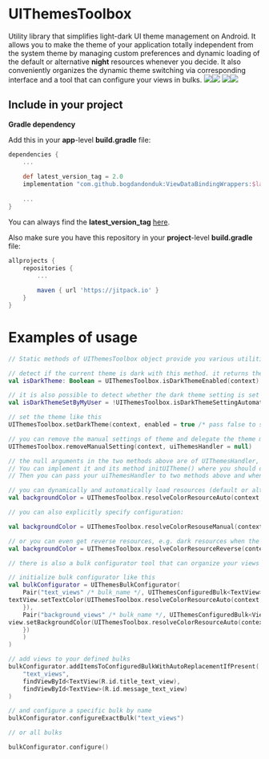 # UIThemesToolbox

  Utility library that simplifies light-dark UI theme management on Android. It allows you to make the theme of your application totally independent from the system theme by managing custom preferences and dynamic loading of the default or alternative **night** resources whenever you decide. It also conveniently organizes the dynamic theme switching via corresponding interface and a tool that can configure your views in bulks.
  ![](https://github.com/bogdandonduk/UIThemesToolbox/blob/master/device-2021-09-13-001700.png)![](https://github.com/bogdandonduk/UIThemesToolbox/blob/master/device-2021-09-13-133728.png)
![](https://github.com/bogdandonduk/UIThemesToolbox/blob/master/PicsArt_09-13-01.32.32.png)![](https://github.com/bogdandonduk/UIThemesToolbox/blob/master/PicsArt_09-13-01.33.26.png)
## Include in your project  
**Gradle dependency**  
  
Add this in your **app**-level **build.gradle** file:  
```groovy
dependencies {  
	...  
  
	def latest_version_tag = 2.0
	implementation "com.github.bogdandonduk:ViewDataBindingWrappers:$latest_version_tag"  
  
	...  
}  
```  
You can always find the **latest_version_tag** [here](https://github.com/bogdandonduk/UIThemesToolbox/releases).  
  
Also make sure you have this repository in your **project**-level **build.gradle** file:  
```groovy  
allprojects {  
	repositories {  
		...  
  
		maven { url 'https://jitpack.io' }  
	}  
}  
```  

# Examples of usage
```kotlin 
// Static methods of UIThemesToolbox object provide you various utilities for theme management

// detect if the current theme is dark with this method. it returns the setting of your application or system theme if there is none set
val isDarkTheme: Boolean = UIThemesToolbox.isDarkThemeEnabled(context)

// it is also possible to detect whether the dark theme setting is set manually or automatic (system)
val isDarkThemeSetByMyUser = !UIThemesToolbox.isDarkThemeSettingAutomatic(context)

// set the theme like this
UIThemesToolbox.setDarkTheme(context, enabled = true /* pass false to set light theme */, uiThemesHandler = null)

// you can remove the manual settings of theme and delegate the theme management in your app back to system
UIThemesToolbox.removeManualSetting(context, uiThemesHandler = null)

// the null arguments in the two methods above are of UIThemesHandler, which is interface. 
// You can implement it and its method initUITheme() where you should do configurations of all your views for the new theme (refreshing). 
// Then you can pass your uiThemesHandler to two methods above and whenever the theme settings changes, your whole UI will update instantly.

// you can dynamically and automatically load resources (default or alternative) for the theme setting of your app like this:
val backgroundColor = UIThemesToolbox.resolveColorResourceAuto(context, R.color.background_color)

// you can also explicitly specify configuration:

val backgroundColor = UIThemesToolbox.resolveColorResouseManual(context, R.color.background_color, darkTheme = true)

// or you can even get reverse resources, e.g. dark resources when the theme is light and vice-versa:
val backgroundColor = UIThemesToolbox.resolveColorResourceReverse(context, R.color.background_color)

// there is also a bulk configurator tool that can organize your views into bulks and configure them all by bulk name

// initialize bulk configurator like this
val bulkConfigurator = UIThemesBulkConfigurator(
	Pair("text_views" /* bulk_name */, UIThemesConfiguredBulk<TextView>({ textView: TextView -> // bulk's configuration action lambda
textView.setTextColor(UIThemesToolbox.resolveColorResourceAuto(context, R.color.text))
	}),
	Pair("background_views" /* bulk_name */, UIThemesConfiguredBulk<View>({ View: View -> // bulk's configuration action lambda
view.setBackgroundColor(UIThemesToolbox.resolveColorResourceAuto(context, R.color.text))
	})
	)
)

// add views to your defined bulks 
bulkConfigurator.addItemsToConfiguredBulkWithAutoReplacementIfPresent(
	"text_views",
	findViewById<TextView(R.id.title_text_view),
	findViewById<TextView>(R.id.message_text_view)
)

// and configure a specific bulk by name
bulkConfigurator.configureExactBulk("text_views")

// or all bulks

bulkConfigurator.configure()
```
